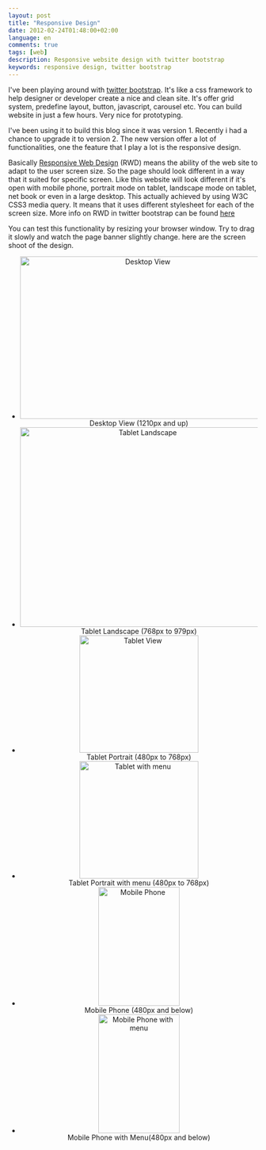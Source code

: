 ```yaml
---
layout: post
title: "Responsive Design"
date: 2012-02-24T01:48:00+02:00
language: en
comments: true
tags: [web]
description: Responsive website design with twitter bootstrap
keywords: responsive design, twitter bootstrap
---
```

I've been playing around with [twitter bootstrap][1]. It's like a css framework to help designer or developer create a nice and clean site.
It's offer grid system, predefine layout, button, javascript, carousel etc. You can build website in just a few hours. Very nice for
prototyping.

I've been using it to build this blog since it was version 1. Recently i had a chance to upgrade it to version 2.
The new version offer a lot of functionalities, one the feature that I play a lot is the responsive design.

Basically [Responsive Web Design][2] (RWD) means the ability of the web site to adapt to the user screen size. So the page should look different
in a way that it suited for specific screen. Like this website will look different if it's open with mobile phone, portrait mode on tablet,
landscape mode on tablet, net book or even in a large desktop. This actually achieved by using W3C CSS3 media query. It means that it uses
different stylesheet for each of the screen size. More info on RWD in twitter bootstrap can be found [here][3]

You can test this functionality by resizing your browser window. Try to drag it slowly and watch the page banner slightly change.
here are the screen shoot of the design.

<ul class="thumbnails" style="text-align: center">
  <li class="span5">
    <div class="thumbnail">
      <a href="http://www.flickr.com/photos/77240053@N02/6777836336/" title="Desktop View by yulrizka, on Flickr"><img src="http://farm8.staticflickr.com/7188/6777836336_cfc30a387d.jpg" width="500" height="328" alt="Desktop View"></a>
      <div class="caption">Desktop View (1210px and up)</div>
    </div>
  </li>
  <li class="span5">
    <div class="thumbnail">
      <a href="http://www.flickr.com/photos/77240053@N02/6777836342/" title="Tablet Landscape by yulrizka, on Flickr"><img src="http://farm8.staticflickr.com/7177/6777836342_2bae8d18f9.jpg" width="500" height="403" alt="Tablet Landscape"></a>
      <div class="caption">Tablet Landscape (768px to 979px)</div>
    </div>
  </li>
  <li class="span4">
    <div class="thumbnail">
      <a href="http://www.flickr.com/photos/77240053@N02/6777836344/" title="Tablet View by yulrizka, on Flickr"><img src="http://farm8.staticflickr.com/7068/6777836344_04a80d610b_m.jpg" width="240" height="237" alt="Tablet View"></a>
      <div class="caption">Tablet Portrait (480px to 768px)</div>
    </div>
  </li>
  <li class="span4">
    <div class="thumbnail">
      <a href="http://www.flickr.com/photos/77240053@N02/6777836350/" title="Tablet with menu by yulrizka, on Flickr"><img src="http://farm8.staticflickr.com/7050/6777836350_3a8e661196_m.jpg" width="240" height="237" alt="Tablet with menu"></a>
      <div class="caption">Tablet Portrait with menu (480px to 768px)</div>
    </div>
  </li>
  <li class="span4">
    <div class="thumbnail">
      <a href="http://www.flickr.com/photos/77240053@N02/6777836354/" title="Mobile Phone by yulrizka, on Flickr"><img src="http://farm8.staticflickr.com/7191/6777836354_aec27fd376_m.jpg" width="164" height="240" alt="Mobile Phone"></a>
      <div class="caption">Mobile Phone (480px and below)</div>
    </div>
  </li>
  <li class="span4">
    <div class="thumbnail">
      <a href="http://www.flickr.com/photos/77240053@N02/6777836358/" title="Mobile Phone with menu by yulrizka, on Flickr"><img src="http://farm8.staticflickr.com/7205/6777836358_d06448c5da_m.jpg" width="164" height="240" alt="Mobile Phone with menu"></a>
      <div class="caption">Mobile Phone with Menu(480px and below)</div>
    </div>
  </li>
</ul>

[1]: http://twitter.github.com/bootstrap/
[2]: http://en.wikipedia.org/wiki/Responsive_Web_Design
[3]: http://twitter.github.com/bootstrap/scaffolding.html#responsive

